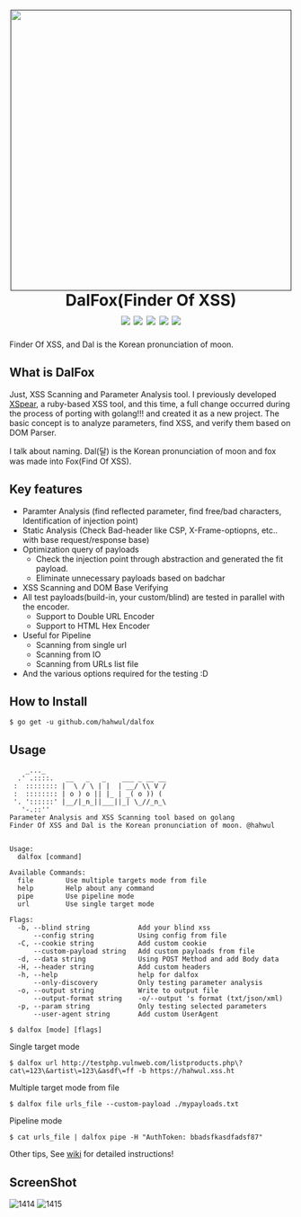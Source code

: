 <h1 align="center">
  <br>
  <a href=""><img src="https://user-images.githubusercontent.com/13212227/79072646-1cdd2500-7d1d-11ea-8a6d-d24301172a17.png" alt="" width="500px;"></a>
  <br>
  DalFox(Finder Of XSS)
  <br>
  <img src="https://img.shields.io/github/languages/top/hahwul/dalfox?style=flat-square"> <img src="https://api.codacy.com/project/badge/Grade/17cac7b8d1e849a688577f2bbdd6ecd0"> <a href="https://goreportcard.com/report/github.com/hahwul/dalfox"><img src="https://goreportcard.com/badge/github.com/hahwul/dalfox"></a> <img src="https://img.shields.io/github/issues-closed/hahwul/dalfox?style=flat-square"> 
<a href="https://twitter.com/intent/follow?screen_name=hahwul"><img src="https://img.shields.io/twitter/follow/hahwul?style=flat-square"></a>
</h1>
Finder Of XSS, and Dal is the Korean pronunciation of moon.

## What is DalFox
Just, XSS Scanning and Parameter Analysis tool. I previously developed [XSpear](https://github.com/hahwul/XSpear), a ruby-based XSS tool, and this time, a full change occurred during the process of porting with golang!!! and created it as a new project. The basic concept is to analyze parameters, find XSS, and verify them based on DOM Parser.

I talk about naming. Dal(달) is the Korean pronunciation of moon and fox was made into Fox(Find Of XSS).

## Key features

- Paramter Analysis (find reflected parameter, find free/bad characters, Identification of injection point)
- Static Analysis (Check Bad-header like CSP, X-Frame-optiopns, etc.. with base request/response base)
- Optimization query of payloads
  - Check the injection point through abstraction and generated the fit payload.
  - Eliminate unnecessary payloads based on badchar
- XSS Scanning and DOM Base Verifying
- All test payloads(build-in, your custom/blind) are tested in parallel with the encoder.
  - Support to Double URL Encoder
  - Support to HTML Hex Encoder
- Useful for Pipeline 
  - Scanning from single url
  - Scanning from IO
  - Scanning from URLs list file
- And the various options required for the testing :D

## How to Install
```
$ go get -u github.com/hahwul/dalfox
```

## Usage
```plain
    _..._
  .' .::::.   __   _   _    ___ _ __ __
 :  :::::::: |  \ / \ | |  | __/ \\ V /
 :  :::::::: | o ) o || |_ | _( o )) (
 '. '::::::' |__/|_n_||___||_| \_//_n_\
   '-.::''
Parameter Analysis and XSS Scanning tool based on golang
Finder Of XSS and Dal is the Korean pronunciation of moon. @hahwul


Usage:
  dalfox [command]

Available Commands:
  file        Use multiple targets mode from file
  help        Help about any command
  pipe        Use pipeline mode
  url         Use single target mode

Flags:
  -b, --blind string            Add your blind xss
      --config string           Using config from file
  -C, --cookie string           Add custom cookie
      --custom-payload string   Add custom payloads from file
  -d, --data string             Using POST Method and add Body data
  -H, --header string           Add custom headers
  -h, --help                    help for dalfox
      --only-discovery          Only testing parameter analysis
  -o, --output string           Write to output file
      --output-format string    -o/--output 's format (txt/json/xml)
  -p, --param string            Only testing selected parameters
      --user-agent string       Add custom UserAgent
```

```
$ dalfox [mode] [flags]
```

Single target mode
```plain
$ dalfox url http://testphp.vulnweb.com/listproducts.php\?cat\=123\&artist\=123\&asdf\=ff -b https://hahwul.xss.ht
```

Multiple target mode from file
```plain
$ dalfox file urls_file --custom-payload ./mypayloads.txt
```

Pipeline mode
```plain
$ cat urls_file | dalfox pipe -H "AuthToken: bbadsfkasdfadsf87"
```

Other tips, See [wiki](https://github.com/hahwul/dalfox/wiki) for detailed instructions!


## ScreenShot
![1414](https://user-images.githubusercontent.com/13212227/79870656-403f5880-841e-11ea-9fef-0e47be5dc3ee.png)
![1415](https://user-images.githubusercontent.com/13212227/79870669-46cdd000-841e-11ea-919e-a2020997c3f8.png)
